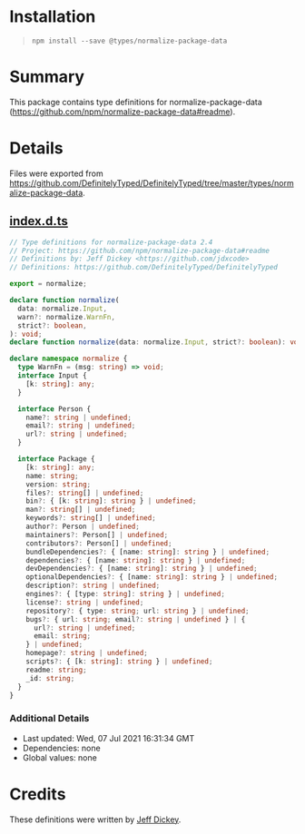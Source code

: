 # Installation

> `npm install --save @types/normalize-package-data`

# Summary

This package contains type definitions for normalize-package-data
(https://github.com/npm/normalize-package-data#readme).

# Details

Files were exported from
https://github.com/DefinitelyTyped/DefinitelyTyped/tree/master/types/normalize-package-data.

## [index.d.ts](https://github.com/DefinitelyTyped/DefinitelyTyped/tree/master/types/normalize-package-data/index.d.ts)

```ts
// Type definitions for normalize-package-data 2.4
// Project: https://github.com/npm/normalize-package-data#readme
// Definitions by: Jeff Dickey <https://github.com/jdxcode>
// Definitions: https://github.com/DefinitelyTyped/DefinitelyTyped

export = normalize;

declare function normalize(
  data: normalize.Input,
  warn?: normalize.WarnFn,
  strict?: boolean,
): void;
declare function normalize(data: normalize.Input, strict?: boolean): void;

declare namespace normalize {
  type WarnFn = (msg: string) => void;
  interface Input {
    [k: string]: any;
  }

  interface Person {
    name?: string | undefined;
    email?: string | undefined;
    url?: string | undefined;
  }

  interface Package {
    [k: string]: any;
    name: string;
    version: string;
    files?: string[] | undefined;
    bin?: { [k: string]: string } | undefined;
    man?: string[] | undefined;
    keywords?: string[] | undefined;
    author?: Person | undefined;
    maintainers?: Person[] | undefined;
    contributors?: Person[] | undefined;
    bundleDependencies?: { [name: string]: string } | undefined;
    dependencies?: { [name: string]: string } | undefined;
    devDependencies?: { [name: string]: string } | undefined;
    optionalDependencies?: { [name: string]: string } | undefined;
    description?: string | undefined;
    engines?: { [type: string]: string } | undefined;
    license?: string | undefined;
    repository?: { type: string; url: string } | undefined;
    bugs?: { url: string; email?: string | undefined } | {
      url?: string | undefined;
      email: string;
    } | undefined;
    homepage?: string | undefined;
    scripts?: { [k: string]: string } | undefined;
    readme: string;
    _id: string;
  }
}
```

### Additional Details

- Last updated: Wed, 07 Jul 2021 16:31:34 GMT
- Dependencies: none
- Global values: none

# Credits

These definitions were written by [Jeff Dickey](https://github.com/jdxcode).
